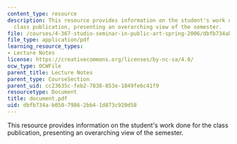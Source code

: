 ```yaml
---
content_type: resource
description: This resource provides information on the student's work done for the
  class publication, presenting an overarching view of the semester.
file: /courses/4-367-studio-seminar-in-public-art-spring-2006/dbfb734ab05079862bb41d873c920d58_document.pdf
file_type: application/pdf
learning_resource_types:
- Lecture Notes
license: https://creativecommons.org/licenses/by-nc-sa/4.0/
ocw_type: OCWFile
parent_title: Lecture Notes
parent_type: CourseSection
parent_uid: cc23635c-feb2-7838-853e-1849fe6c41f9
resourcetype: Document
title: document.pdf
uid: dbfb734a-b050-7986-2bb4-1d873c920d58
---
```

This resource provides information on the student's work done for the class publication, presenting an overarching view of the semester.